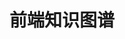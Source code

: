 ---
home: true
title: 前端知识图谱
description: 前端知识图谱
actionText: 开始
actionLink: /javascript/base
footer: icemanliang的博客
---
